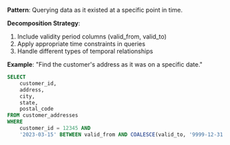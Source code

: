 **Pattern**: Querying data as it existed at a specific point in time.

**Decomposition Strategy**:

1. Include validity period columns (valid_from, valid_to)
2. Apply appropriate time constraints in queries
3. Handle different types of temporal relationships

**Example**: "Find the customer's address as it was on a specific date."

```SQL
SELECT
    customer_id,
    address,
    city,
    state,
    postal_code
FROM customer_addresses
WHERE
    customer_id = 12345 AND
    '2023-03-15' BETWEEN valid_from AND COALESCE(valid_to, '9999-12-31');
```